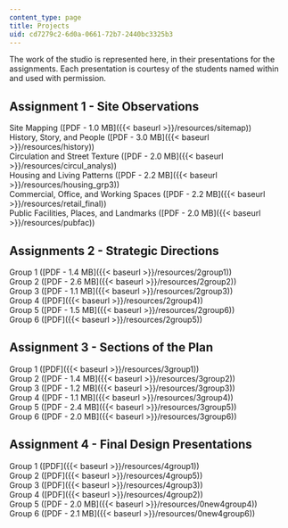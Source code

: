 ```yaml
---
content_type: page
title: Projects
uid: cd7279c2-6d0a-0661-72b7-2440bc3325b3
---
```


The work of the studio is represented here, in their presentations for the assignments. Each presentation is courtesy of the students named within and used with permission.

Assignment 1 - Site Observations
--------------------------------

Site Mapping ([PDF - 1.0 MB]({{< baseurl >}}/resources/sitemap))  
History, Story, and People ([PDF - 3.0 MB]({{< baseurl >}}/resources/history))  
Circulation and Street Texture ([PDF - 2.0 MB]({{< baseurl >}}/resources/circul_analys))  
Housing and Living Patterns ([PDF - 2.2 MB]({{< baseurl >}}/resources/housing_grp3))  
Commercial, Office, and Working Spaces ([PDF - 2.2 MB]({{< baseurl >}}/resources/retail_final))  
Public Facilities, Places, and Landmarks ([PDF - 2.0 MB]({{< baseurl >}}/resources/pubfac))

Assignments 2 - Strategic Directions
------------------------------------

Group 1 ([PDF - 1.4 MB]({{< baseurl >}}/resources/2group1))  
Group 2 ([PDF - 2.6 MB]({{< baseurl >}}/resources/2group2))  
Group 3 ([PDF - 1.1 MB]({{< baseurl >}}/resources/2group3))  
Group 4 ([PDF]({{< baseurl >}}/resources/2group4))  
Group 5 ([PDF - 1.5 MB]({{< baseurl >}}/resources/2group6))  
Group 6 ([PDF]({{< baseurl >}}/resources/2group5))

Assignment 3 - Sections of the Plan
-----------------------------------

Group 1 ([PDF]({{< baseurl >}}/resources/3group1))  
Group 2 ([PDF - 1.4 MB]({{< baseurl >}}/resources/3group2))  
Group 3 ([PDF - 1.2 MB]({{< baseurl >}}/resources/3group3))  
Group 4 ([PDF - 1.1 MB]({{< baseurl >}}/resources/3group4))  
Group 5 ([PDF - 2.4 MB]({{< baseurl >}}/resources/3group5))  
Group 6 ([PDF - 2.0 MB]({{< baseurl >}}/resources/3group6))

Assignment 4 - Final Design Presentations
-----------------------------------------

Group 1 ([PDF]({{< baseurl >}}/resources/4group1))  
Group 2 ([PDF]({{< baseurl >}}/resources/4group5))  
Group 3 ([PDF]({{< baseurl >}}/resources/4group3))  
Group 4 ([PDF]({{< baseurl >}}/resources/4group2))  
Group 5 ([PDF - 2.0 MB]({{< baseurl >}}/resources/0new4group4))  
Group 6 ([PDF - 2.1 MB]({{< baseurl >}}/resources/0new4group6))